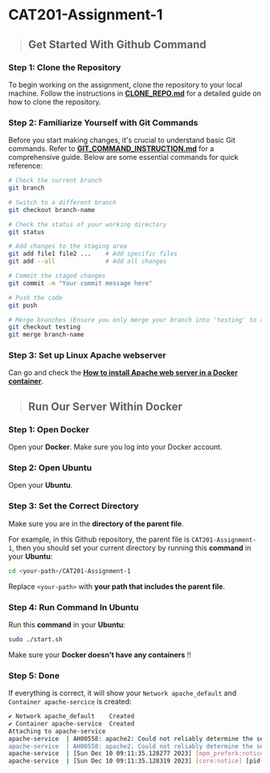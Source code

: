 # CAT201-Assignment-1

> ## Get Started With Github Command
### Step 1: Clone the Repository

To begin working on the assignment, clone the repository to your local machine. Follow the instructions in [**CLONE_REPO.md**](CLONE_REPO.md) for a detailed guide on how to clone the repository.

### Step 2: Familiarize Yourself with Git Commands

Before you start making changes, it's crucial to understand basic Git commands. Refer to [**GIT_COMMAND_INSTRUCTION.md**](GIT_COMMAND_INSTRUCTION.md) for a comprehensive guide. Below are some essential commands for quick reference:

```bash
# Check the current branch
git branch

# Switch to a different branch
git checkout branch-name

# Check the status of your working directory
git status

# Add changes to the staging area
git add file1 file2 ...    # Add specific files
git add --all              # Add all changes

# Commit the staged changes
git commit -m "Your commit message here"

# Push the code
git push

# Merge branches (Ensure you only merge your branch into 'testing' to avoid issues)
git checkout testing
git merge branch-name
```

### Step 3: Set up Linux Apache webserver

Can go and check the [**How to install Apache web server in a Docker container**](DOCKER_APACHE_SERVER.md).

> ## Run Our Server Within Docker
### Step 1: Open Docker

Open your **Docker**. Make sure you log into your Docker account.

### Step 2: Open Ubuntu

Open your **Ubuntu**.

### Step 3: Set the Correct Directory

Make sure you are in the **directory of the parent file**.

For example, in this Github repository, the parent file is `CAT201-Assignment-1`, then you should set your current directory by running this **command** in your **Ubuntu**:
```bash
cd <your-path>/CAT201-Assignment-1
```
Replace `<your-path>` with **your path that includes the parent file**.

### Step 4: Run Command In Ubuntu

Run this **command** in your **Ubuntu**:
```bash
sudo ./start.sh
```
Make sure your **Docker doesn't have any containers** !!
### Step 5: Done
If everything is correct, it will show your `Network apache_default` and `Container apache-sercice` is created:
```bash
✔ Network apache_default    Created                                                                                                   0.1s 
✔ Container apache-service  Created                                                                                                   0.9s 
Attaching to apache-service
apache-service  | AH00558: apache2: Could not reliably determine the server's fully qualified domain name, using 172.20.0.2. Set the 'ServerName' directive globally to suppress this message
apache-service  | AH00558: apache2: Could not reliably determine the server's fully qualified domain name, using 172.20.0.2. Set the 'ServerName' directive globally to suppress this message
apache-service  | [Sun Dec 10 09:11:35.128277 2023] [mpm_prefork:notice] [pid 1] AH00163: Apache/2.4.57 (Debian) PHP/8.3.0 configured -- resuming normal operations
apache-service  | [Sun Dec 10 09:11:35.128319 2023] [core:notice] [pid 1] AH00094: Command line: 'apache2 -D FOREGROUND'
```